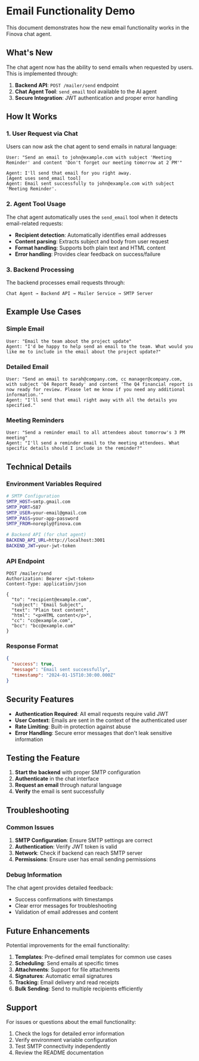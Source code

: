 # Email Functionality Demo

This document demonstrates how the new email functionality works in the Finova chat agent.

## What's New

The chat agent now has the ability to send emails when requested by users. This is implemented through:

1. **Backend API**: `POST /mailer/send` endpoint
2. **Chat Agent Tool**: `send_email` tool available to the AI agent
3. **Secure Integration**: JWT authentication and proper error handling

## How It Works

### 1. User Request via Chat

Users can now ask the chat agent to send emails in natural language:

```
User: "Send an email to john@example.com with subject 'Meeting Reminder' and content 'Don't forget our meeting tomorrow at 2 PM'"

Agent: I'll send that email for you right away.
[Agent uses send_email tool]
Agent: Email sent successfully to john@example.com with subject 'Meeting Reminder'.
```

### 2. Agent Tool Usage

The chat agent automatically uses the `send_email` tool when it detects email-related requests:

- **Recipient detection**: Automatically identifies email addresses
- **Content parsing**: Extracts subject and body from user request
- **Format handling**: Supports both plain text and HTML content
- **Error handling**: Provides clear feedback on success/failure

### 3. Backend Processing

The backend processes email requests through:

```
Chat Agent → Backend API → Mailer Service → SMTP Server
```

## Example Use Cases

### Simple Email

```
User: "Email the team about the project update"
Agent: "I'd be happy to help send an email to the team. What would you like me to include in the email about the project update?"
```

### Detailed Email

```
User: "Send an email to sarah@company.com, cc manager@company.com, with subject 'Q4 Report Ready' and content 'The Q4 financial report is now ready for review. Please let me know if you need any additional information.'"
Agent: "I'll send that email right away with all the details you specified."
```

### Meeting Reminders

```
User: "Send a reminder email to all attendees about tomorrow's 3 PM meeting"
Agent: "I'll send a reminder email to the meeting attendees. What specific details should I include in the reminder?"
```

## Technical Details

### Environment Variables Required

```bash
# SMTP Configuration
SMTP_HOST=smtp.gmail.com
SMTP_PORT=587
SMTP_USER=your-email@gmail.com
SMTP_PASS=your-app-password
SMTP_FROM=noreply@finova.com

# Backend API (for chat agent)
BACKEND_API_URL=http://localhost:3001
BACKEND_JWT=your-jwt-token
```

### API Endpoint

```
POST /mailer/send
Authorization: Bearer <jwt-token>
Content-Type: application/json

{
  "to": "recipient@example.com",
  "subject": "Email Subject",
  "text": "Plain text content",
  "html": "<p>HTML content</p>",
  "cc": "cc@example.com",
  "bcc": "bcc@example.com"
}
```

### Response Format

```json
{
  "success": true,
  "message": "Email sent successfully",
  "timestamp": "2024-01-15T10:30:00.000Z"
}
```

## Security Features

- **Authentication Required**: All email requests require valid JWT
- **User Context**: Emails are sent in the context of the authenticated user
- **Rate Limiting**: Built-in protection against abuse
- **Error Handling**: Secure error messages that don't leak sensitive information

## Testing the Feature

1. **Start the backend** with proper SMTP configuration
2. **Authenticate** in the chat interface
3. **Request an email** through natural language
4. **Verify** the email is sent successfully

## Troubleshooting

### Common Issues

1. **SMTP Configuration**: Ensure SMTP settings are correct
2. **Authentication**: Verify JWT token is valid
3. **Network**: Check if backend can reach SMTP server
4. **Permissions**: Ensure user has email sending permissions

### Debug Information

The chat agent provides detailed feedback:

- Success confirmations with timestamps
- Clear error messages for troubleshooting
- Validation of email addresses and content

## Future Enhancements

Potential improvements for the email functionality:

1. **Templates**: Pre-defined email templates for common use cases
2. **Scheduling**: Send emails at specific times
3. **Attachments**: Support for file attachments
4. **Signatures**: Automatic email signatures
5. **Tracking**: Email delivery and read receipts
6. **Bulk Sending**: Send to multiple recipients efficiently

## Support

For issues or questions about the email functionality:

1. Check the logs for detailed error information
2. Verify environment variable configuration
3. Test SMTP connectivity independently
4. Review the README documentation
